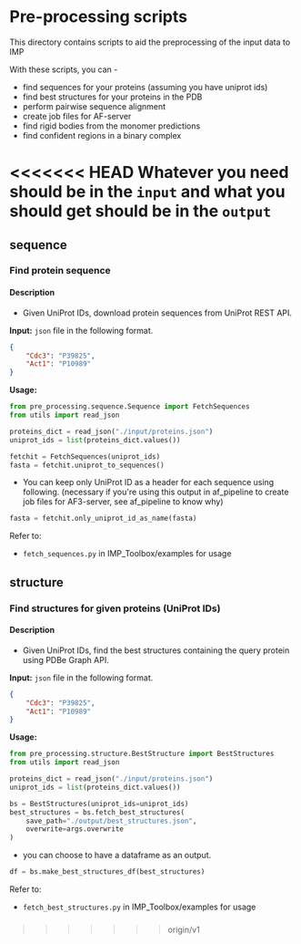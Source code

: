 # Pre-processing scripts
This directory contains scripts to aid the preprocessing of the input data to IMP

With these scripts, you can -
- find sequences for your proteins (assuming you have uniprot ids)
- find best structures for your proteins in the PDB
- perform pairwise sequence alignment
- create job files for AF-server
- find rigid bodies from the monomer predictions
- find confident regions in a binary complex

<<<<<<< HEAD
Whatever you need should be in the `input` and what you should get should be in the `output`
=======
## sequence
### Find protein sequence
#### Description
- Given UniProt IDs, download protein sequences from UniProt REST API.

**Input:** `json` file in the following format.

```json
{
    "Cdc3": "P39825",
    "Act1": "P10989"
}
```
**Usage:**
```python
from pre_processing.sequence.Sequence import FetchSequences
from utils import read_json

proteins_dict = read_json("./input/proteins.json")
uniprot_ids = list(proteins_dict.values())

fetchit = FetchSequences(uniprot_ids)
fasta = fetchit.uniprot_to_sequences()
```

- You can keep only UniProt ID as a header for each sequence using following. (necessary if you're using this output in af_pipeline to create job files for AF3-server, see af_pipeline to know why)

```python
fasta = fetchit.only_uniprot_id_as_name(fasta)
```
Refer to:
- `fetch_sequences.py` in IMP_Toolbox/examples for usage

## structure
### Find structures for given proteins (UniProt IDs)
#### Description
- Given UniProt IDs, find the best structures containing the query protein using PDBe Graph API.

**Input:** `json` file in the following format.

```json
{
    "Cdc3": "P39825",
    "Act1": "P10989"
}
```
**Usage:**
```python
from pre_processing.structure.BestStructure import BestStructures
from utils import read_json

proteins_dict = read_json("./input/proteins.json")
uniprot_ids = list(proteins_dict.values())

bs = BestStructures(uniprot_ids=uniprot_ids)
best_structures = bs.fetch_best_structures(
    save_path="./output/best_structures.json",
    overwrite=args.overwrite
)
```
- you can choose to have a dataframe as an output.
```python
df = bs.make_best_structures_df(best_structures)
```

Refer to:
- `fetch_best_structures.py` in IMP_Toolbox/examples for usage
###
>>>>>>> origin/v1
